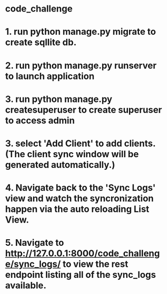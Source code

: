 # code_challenge

# 1. run python manage.py migrate to create sqllite db.
# 2. run python manage.py runserver to launch application
# 3. run python manage.py createsuperuser to create superuser to access admin
# 3. select 'Add Client' to add clients. (The client sync window will be generated automatically.)
# 4. Navigate back to the 'Sync Logs' view and watch the syncronization happen via the auto reloading List View.
# 5. Navigate to http://127.0.0.1:8000/code_challenge/sync_logs/ to view the rest endpoint listing all of the sync_logs available.
